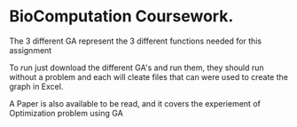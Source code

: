 # BioComputation Coursework.


The 3 different GA represent the 3 different functions needed for this assignment

To run just download the different GA's and run them, they should run without a problem and each will cleate files that can were used to create the graph in Excel.


A Paper is also available to be read, and it covers the experiement of Optimization problem using GA
